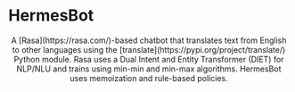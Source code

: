 # HermesBot
<p align="center"> A [Rasa](https://rasa.com/)-based chatbot that translates text from English to other languages using the 
[translate](https://pypi.org/project/translate/) Python module. Rasa uses a Dual Intent and Entity Transformer (DIET) for NLP/NLU and trains using min-min and min-max algorithms. HermesBot uses memoization and rule-based policies. 
</p>

